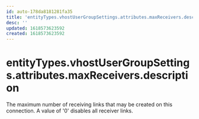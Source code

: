 ```yaml
---
id: auto-178da8181281fa35
title: 'entityTypes.vhostUserGroupSettings.attributes.maxReceivers.description'
desc: ''
updated: 1618573623592
created: 1618573623592
---
```

# entityTypes.vhostUserGroupSettings.attributes.maxReceivers.description

The maximum number of receiving links that may be created on this connection. A value of &#39;0&#39; disables all receiver links.